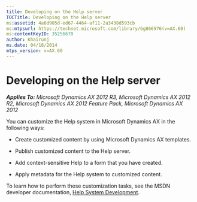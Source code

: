 ```yaml
---
title: Developing on the Help server
TOCTitle: Developing on the Help server
ms:assetid: 4a6d905d-ed67-4464-af11-2a3438d593cb
ms:mtpsurl: https://technet.microsoft.com/library/Gg866976(v=AX.60)
ms:contentKeyID: 35256670
author: Khairunj
ms.date: 04/18/2014
mtps_version: v=AX.60
---
```


# Developing on the Help server 


_**Applies To:** Microsoft Dynamics AX 2012 R3, Microsoft Dynamics AX 2012 R2, Microsoft Dynamics AX 2012 Feature Pack, Microsoft Dynamics AX 2012_

You can customize the Help system in Microsoft Dynamics AX in the following ways:

  - Create customized content by using Microsoft Dynamics AX templates.

  - Publish customized content to the Help server.

  - Add context-sensitive Help to a form that you have created.

  - Apply metadata for the Help system to customized content.

To learn how to perform these customization tasks, see the MSDN developer documentation, [Help System Development](http://msdn.microsoft.com/en-us/library/gg882383.aspx).

  


